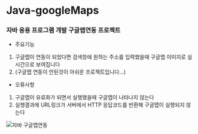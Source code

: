 # Java-googleMaps

### 자바 응용 프로그램 개발 구글맵연동 프로젝트


- 주요기능

1. 구글맵이 연동이 되었다면 검색창에 원하는 주소를 입력했을때 구글맵 이미지로 실시간으로 보여집니다 
2. (구글맵 연동이 안된것이 아쉬운 프로젝트입니다...)

- 오류사항

1. 구글맵이 유료화가 되면서 실행했을때 구글맵이 나타나지 않는다
2. 실행결과에 URL링크가 서버에서 HTTP 응답코드를 반환해 구글맵이 실행되지 않는다


![자바 구글맵연동](https://user-images.githubusercontent.com/51732365/111141883-61291300-85c7-11eb-891f-7e5292dd2922.PNG)
